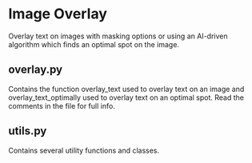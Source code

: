 # Image Overlay
Overlay text on images with masking options or using an AI-driven algorithm which finds an optimal spot on the image.

## overlay.py
Contains the function overlay_text used to overlay text on an image and overlay_text_optimally used to overlay text on an optimal spot. Read the comments in the file for full info.

## utils.py
Contains several utility functions and classes.
